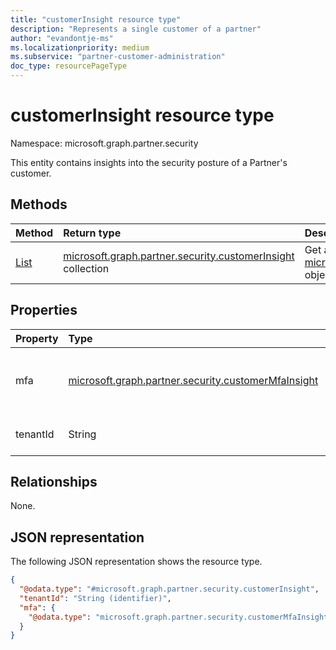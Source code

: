 ```yaml
---
title: "customerInsight resource type"
description: "Represents a single customer of a partner"
author: "evandontje-ms"
ms.localizationpriority: medium
ms.subservice: "partner-customer-administration"
doc_type: resourcePageType
---
```


# customerInsight resource type

Namespace: microsoft.graph.partner.security

This entity contains insights into the security posture of a Partner's customer.

## Methods
|Method|Return type|Description|
|:---|:---|:---|
|[List](../api/partner-security-partnersecurityscore-list-customerinsights.md)|[microsoft.graph.partner.security.customerInsight](../resources/partner-security-customerinsight.md) collection|Get a list of the [microsoft.graph.partner.security.customerInsight](../resources/partner-security-customerinsight.md) objects and their properties.|

## Properties
|Property|Type|Description|
|:---|:---|:---|
|mfa|[microsoft.graph.partner.security.customerMfaInsight](../resources/partner-security-customermfainsight.md)|Details about the customer's mfa posture.|
|tenantId|String|Identifier for the customer.|

## Relationships
None.

## JSON representation
The following JSON representation shows the resource type.
<!-- {
  "blockType": "resource",
  "keyProperty": "tenantId",
  "@odata.type": "microsoft.graph.partner.security.customerInsight",
  "openType": false
}
-->
``` json
{
  "@odata.type": "#microsoft.graph.partner.security.customerInsight",
  "tenantId": "String (identifier)",
  "mfa": {
    "@odata.type": "microsoft.graph.partner.security.customerMfaInsight"
  }
}
```

